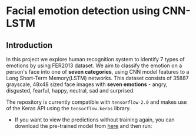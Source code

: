 # Facial emotion detection using CNN-LSTM

## Introduction

In this project we explore human recognition system to identify 7 types of emotions by using FER2013 dataset. 
We aim to classify the emotion on a person's face into one of **seven categories**, using CNN model features to a Long Short-Term Memory(LSTM) networks.
This dataset consists of 35887 grayscale, 48x48 sized face images with **seven emotions** - angry, disgusted, fearful, happy, neutral, sad and surprised.


The repository is currently compatible with `tensorflow-2.0` and makes use of the Keras API using the `tensorflow.keras` library.

* If you want to view the predictions without training again, you can download the pre-trained model from [here](https://drive.google.com/file/d/1FUn0XNOzf-nQV7QjbBPA6-8GLoHNNgv-/view?usp=sharing) and then run:  
